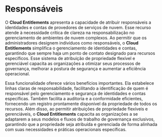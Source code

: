 # Responsáveis

O **Cloud Entitlements** apresenta a capacidade de atribuir responsáveis a identidades e contas de provedores de serviços de nuvem. Esse recurso atende à necessidade crítica de clareza na responsabilização no gerenciamento de ambientes de nuvem complexos. Ao permitir que os administradores designem indivíduos como responsáveis, o **Cloud Entitlements** simplifica o gerenciamento de identidades e contas, garantindo que sempre haja um ponto de contato designado para recursos específicos. Esse sistema de atribuição de propriedade flexível e gerenciável capacita as organizações a otimizar seus processos de governança, melhorar a postura de segurança e aumentar a eficiência operacional.

Essa funcionalidade oferece vários benefícios importantes. Ela estabelece linhas claras de responsabilidade, facilitando a identificação de quem é responsável pelo gerenciamento e segurança de identidades e contas específicas. Também facilita a auditoria e a conformidade eficientes, fornecendo um registro prontamente disponível da propriedade de todos os recursos. Além disso, ao permitir atribuições de propriedade flexíveis e gerenciáveis, o **Cloud Entitlements** capacita as organizações a se adaptarem a seus modelos e fluxos de trabalho de governança exclusivos, garantindo que a propriedade seja atribuída e gerenciada de forma alinhada com suas necessidades e práticas operacionais específicas.